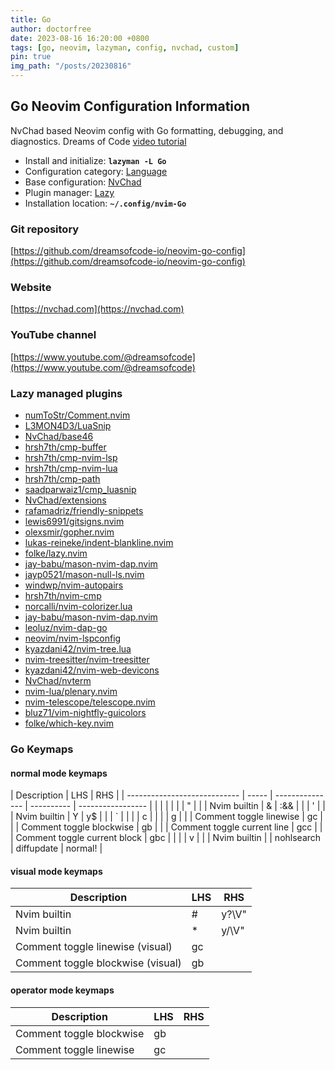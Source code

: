 ```yaml
---
title: Go
author: doctorfree
date: 2023-08-16 16:20:00 +0800
tags: [go, neovim, lazyman, config, nvchad, custom]
pin: true
img_path: "/posts/20230816"
---
```


## Go Neovim Configuration Information

NvChad based Neovim config with Go formatting, debugging, and diagnostics. Dreams of Code [video tutorial](https://youtu.be/i04sSQjd-qo)

- Install and initialize: **`lazyman -L Go`**
- Configuration category: [Language](https://lazyman.dev/configurations/#language-configurations)
- Base configuration: [NvChad](https://nvchad.com)
- Plugin manager: [Lazy](https://github.com/folke/lazy.nvim)
- Installation location: **`~/.config/nvim-Go`**

### Git repository

[https://github.com/dreamsofcode-io/neovim-go-config](https://github.com/dreamsofcode-io/neovim-go-config)

### Website

[https://nvchad.com](https://nvchad.com)

### YouTube channel

[https://www.youtube.com/@dreamsofcode](https://www.youtube.com/@dreamsofcode)

### Lazy managed plugins

- [numToStr/Comment.nvim](https://github.com/numToStr/Comment.nvim)
- [L3MON4D3/LuaSnip](https://github.com/L3MON4D3/LuaSnip)
- [NvChad/base46](https://github.com/NvChad/base46.git)
- [hrsh7th/cmp-buffer](https://github.com/hrsh7th/cmp-buffer)
- [hrsh7th/cmp-nvim-lsp](https://github.com/hrsh7th/cmp-nvim-lsp)
- [hrsh7th/cmp-nvim-lua](https://github.com/hrsh7th/cmp-nvim-lua)
- [hrsh7th/cmp-path](https://github.com/hrsh7th/cmp-path)
- [saadparwaiz1/cmp_luasnip](https://github.com/saadparwaiz1/cmp_luasnip)
- [NvChad/extensions](https://github.com/NvChad/extensions.git)
- [rafamadriz/friendly-snippets](https://github.com/rafamadriz/friendly-snippets)
- [lewis6991/gitsigns.nvim](https://github.com/lewis6991/gitsigns.nvim)
- [olexsmir/gopher.nvim](https://github.com/olexsmir/gopher.nvim.git)
- [lukas-reineke/indent-blankline.nvim](https://github.com/lukas-reineke/indent-blankline.nvim)
- [folke/lazy.nvim](https://github.com/folke/lazy.nvim)
- [jay-babu/mason-nvim-dap.nvim](https://github.com/jay-babu/mason-nvim-dap.nvim)
- [jayp0521/mason-null-ls.nvim](https://github.com/jayp0521/mason-null-ls.nvim)
- [windwp/nvim-autopairs](https://github.com/windwp/nvim-autopairs)
- [hrsh7th/nvim-cmp](https://github.com/hrsh7th/nvim-cmp)
- [norcalli/nvim-colorizer.lua](https://github.com/norcalli/nvim-colorizer.lua)
- [jay-babu/mason-nvim-dap.nvim](https://github.com/jay-babu/mason-nvim-dap.nvim)
- [leoluz/nvim-dap-go](https://github.com/leoluz/nvim-dap-go)
- [neovim/nvim-lspconfig](https://github.com/neovim/nvim-lspconfig)
- [kyazdani42/nvim-tree.lua](https://github.com/kyazdani42/nvim-tree.lua)
- [nvim-treesitter/nvim-treesitter](https://github.com/nvim-treesitter/nvim-treesitter)
- [kyazdani42/nvim-web-devicons](https://github.com/kyazdani42/nvim-web-devicons)
- [NvChad/nvterm](https://github.com/NvChad/nvterm)
- [nvim-lua/plenary.nvim](https://github.com/nvim-lua/plenary.nvim)
- [nvim-telescope/telescope.nvim](https://github.com/nvim-telescope/telescope.nvim)
- [bluz71/vim-nightfly-guicolors](https://github.com/bluz71/vim-nightfly-guicolors)
- [folke/which-key.nvim](https://github.com/folke/which-key.nvim)

### Go Keymaps

#### normal mode keymaps

| Description                  | LHS   | RHS             |
| ---------------------------- | ----- | --------------- | ---------- | ----------------- |
|                              |       |                 |
|                              | "     |                 |
| Nvim builtin                 | &     | :&&<CR>         |
|                              | '     |                 |
| Nvim builtin                 | Y     | y$              |
|                              | `     |                 |
|                              | c     |                 |
|                              | g     |                 |
| Comment toggle linewise      | gc    |                 |
| Comment toggle blockwise     | gb    |                 |
| Comment toggle current line  | gcc   |                 |
| Comment toggle current block | gbc   |                 |
|                              | v     |                 |
| Nvim builtin                 | <C-L> | <Cmd>nohlsearch | diffupdate | normal! <C-L><CR> |

#### visual mode keymaps

| Description                       | LHS | RHS            |
| --------------------------------- | --- | -------------- |
| Nvim builtin                      | #   | y?\V<C-R>"<CR> |
| Nvim builtin                      | \*  | y/\V<C-R>"<CR> |
| Comment toggle linewise (visual)  | gc  |                |
| Comment toggle blockwise (visual) | gb  |                |

#### operator mode keymaps

| Description              | LHS | RHS |
| ------------------------ | --- | --- |
| Comment toggle blockwise | gb  |     |
| Comment toggle linewise  | gc  |     |
